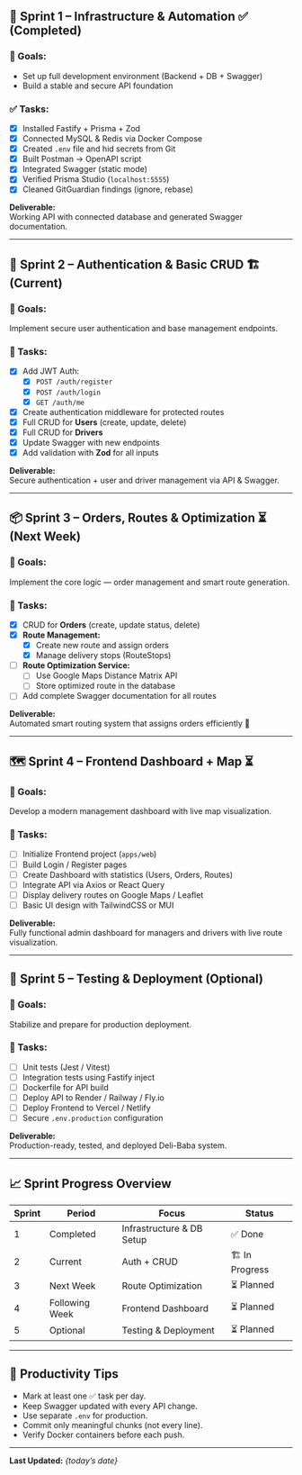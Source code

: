 ## 🚀 Sprint 1 – Infrastructure & Automation ✅ (Completed)
### 🎯 Goals:
- Set up full development environment (Backend + DB + Swagger)
- Build a stable and secure API foundation

### ✅ Tasks:
- [x] Installed Fastify + Prisma + Zod  
- [x] Connected MySQL & Redis via Docker Compose  
- [x] Created `.env` file and hid secrets from Git  
- [x] Built Postman → OpenAPI script  
- [x] Integrated Swagger (static mode)  
- [x] Verified Prisma Studio (`localhost:5555`)  
- [x] Cleaned GitGuardian findings (ignore, rebase)  

**Deliverable:**  
Working API with connected database and generated Swagger documentation.

---

## 🔐 Sprint 2 – Authentication & Basic CRUD 🏗 (Current)
### 🎯 Goals:
Implement secure user authentication and base management endpoints.

### 🧩 Tasks:
- [x] Add JWT Auth:
  - [x] `POST /auth/register`
  - [x] `POST /auth/login`
  - [x] `GET /auth/me`
- [x] Create authentication middleware for protected routes
- [x] Full CRUD for **Users** (create, update, delete)
- [x] Full CRUD for **Drivers**
- [x] Update Swagger with new endpoints
- [x] Add validation with **Zod** for all inputs

**Deliverable:**  
Secure authentication + user and driver management via API & Swagger.

---

## 📦 Sprint 3 – Orders, Routes & Optimization ⏳ (Next Week)
### 🎯 Goals:
Implement the core logic — order management and smart route generation.

### 🧩 Tasks:
- [x] CRUD for **Orders** (create, update status, delete)
- [x] **Route Management:**
  - [x] Create new route and assign orders
  - [x] Manage delivery stops (RouteStops)
- [ ] **Route Optimization Service:**
  - [ ] Use Google Maps Distance Matrix API
  - [ ] Store optimized route in the database
- [ ] Add complete Swagger documentation for all routes

**Deliverable:**  
Automated smart routing system that assigns orders efficiently 🧠

---

## 🗺 Sprint 4 – Frontend Dashboard + Map ⏳
### 🎯 Goals:
Develop a modern management dashboard with live map visualization.

### 🧩 Tasks:
- [ ] Initialize Frontend project (`apps/web`)
- [ ] Build Login / Register pages
- [ ] Create Dashboard with statistics (Users, Orders, Routes)
- [ ] Integrate API via Axios or React Query
- [ ] Display delivery routes on Google Maps / Leaflet
- [ ] Basic UI design with TailwindCSS or MUI

**Deliverable:**  
Fully functional admin dashboard for managers and drivers with live route visualization.

---

## 🧾 Sprint 5 – Testing & Deployment (Optional)
### 🎯 Goals:
Stabilize and prepare for production deployment.

### 🧩 Tasks:
- [ ] Unit tests (Jest / Vitest)
- [ ] Integration tests using Fastify inject
- [ ] Dockerfile for API build
- [ ] Deploy API to Render / Railway / Fly.io
- [ ] Deploy Frontend to Vercel / Netlify
- [ ] Secure `.env.production` configuration

**Deliverable:**  
Production-ready, tested, and deployed Deli-Baba system.

---

## 📈 Sprint Progress Overview

| Sprint | Period | Focus | Status |
|---------|---------|--------|--------|
| 1 | Completed | Infrastructure & DB Setup | ✅ Done |
| 2 | Current | Auth + CRUD | 🏗 In Progress |
| 3 | Next Week | Route Optimization | ⏳ Planned |
| 4 | Following Week | Frontend Dashboard | ⏳ Planned |
| 5 | Optional | Testing & Deployment | ⏳ Planned |

---

## 🧠 Productivity Tips
- Mark at least one ✅ task per day.  
- Keep Swagger updated with every API change.  
- Use separate `.env` for production.  
- Commit only meaningful chunks (not every line).  
- Verify Docker containers before each push.  

---

**Last Updated:** _{today’s date}_  
